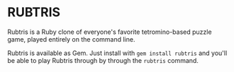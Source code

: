 RUBTRIS
=======

Rubtris is a Ruby clone of everyone's favorite tetromino-based puzzle game, played entirely on the command line.

Rubtris is available as Gem. Just install with `gem install rubtris` and you'll be able to play Rubtris through by through the `rubtris` command.
